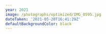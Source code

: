 ```yaml
---
year: 2021
image: /photographs/optimized/IMG_0595.jpg
dateTaken: '2021-05-20T16:41:29Z'
defaultBackgroundColor: black
---
```


